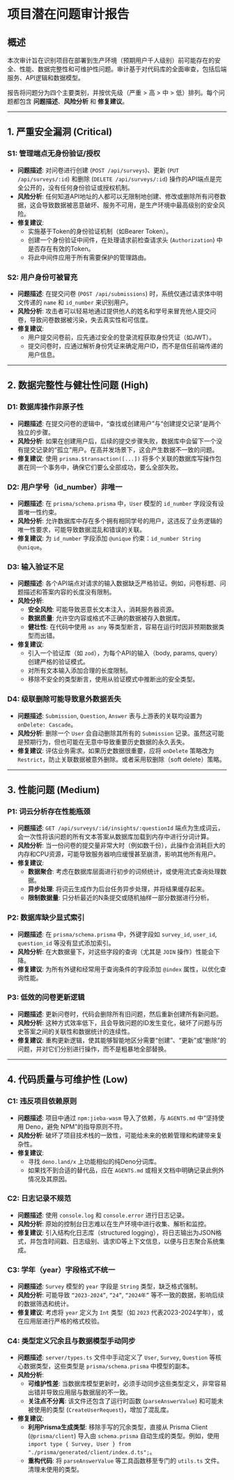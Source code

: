 # 项目潜在问题审计报告

## 概述

本次审计旨在识别项目在部署到生产环境（预期用户千人级别）前可能存在的安全、性能、数据完整性和可维护性问题。审计基于对代码库的全面审查，包括后端服务、API逻辑和数据模型。

报告将问题分为四个主要类别，并按优先级（严重 > 高 > 中 > 低）排列。每个问题都包含 **问题描述**、**风险分析** 和 **修复建议**。

---

## 1. 严重安全漏洞 (Critical)

### S1: 管理端点无身份验证/授权
- **问题描述**: 对问卷进行创建 (`POST /api/surveys`)、更新 (`PUT /api/surveys/:id`) 和删除 (`DELETE /api/surveys/:id`) 操作的API端点是完全公开的，没有任何身份验证或授权机制。
- **风险分析**: 任何知道API地址的人都可以无限制地创建、修改或删除所有问卷数据，这会导致数据被恶意破坏、服务不可用，是生产环境中最高级别的安全风险。
- **修复建议**:
  - 实施基于Token的身份验证机制（如Bearer Token）。
  - 创建一个身份验证中间件，在处理请求前检查请求头 (`Authorization`) 中是否存在有效的Token。
  - 将此中间件应用于所有需要保护的管理路由。

### S2: 用户身份可被冒充
- **问题描述**: 在提交问卷 (`POST /api/submissions`) 时，系统仅通过请求体中明文传递的 `name` 和 `id_number` 来识别用户。
- **风险分析**: 攻击者可以轻易地通过提供他人的姓名和学号来冒充他人提交问卷，导致问卷数据被污染，失去真实性和可信度。
- **修复建议**:
  - 用户提交问卷前，应先通过安全的登录流程获取身份凭证（如JWT）。
  - 提交问卷时，应通过解析身份凭证来确定用户ID，而不是信任前端传递的用户信息。

---

## 2. 数据完整性与健壮性问题 (High)

### D1: 数据库操作非原子性
- **问题描述**: 在提交问卷的逻辑中，“查找或创建用户”与“创建提交记录”是两个独立的步骤。
- **风险分析**: 如果在创建用户后，后续的提交步骤失败，数据库中会留下一个没有提交记录的“孤立”用户。在高并发场景下，这会产生数据不一致的问题。
- **修复建议**: 使用 `prisma.$transaction([...])` 将多个关联的数据库写操作包裹在同一个事务中，确保它们要么全部成功，要么全部失败。

### D2: 用户学号（id_number）非唯一
- **问题描述**: 在 `prisma/schema.prisma` 中，`User` 模型的 `id_number` 字段没有设置唯一性约束。
- **风险分析**: 允许数据库中存在多个拥有相同学号的用户，这违反了业务逻辑的唯一性要求，可能导致数据混乱和错误的关联。
- **修复建议**: 为 `id_number` 字段添加 `@unique` 约束：`id_number String @unique`。

### D3: 输入验证不足
- **问题描述**: 各个API端点对请求的输入数据缺乏严格验证。例如，问卷标题、问题描述和答案内容的长度没有限制。
- **风险分析**:
  - **安全风险**: 可能导致恶意长文本注入，消耗服务器资源。
  - **数据质量**: 允许空内容或格式不正确的数据被存入数据库。
  - **健壮性**: 在代码中使用 `as any` 等类型断言，容易在运行时因非预期数据类型而出错。
- **修复建议**:
  - 引入一个验证库（如 `zod`），为每个API的输入（body, params, query）创建严格的验证模式。
  - 对所有文本输入添加合理的长度限制。
  - 移除不安全的类型断言，使用从验证模式中推断出的安全类型。

### D4: 级联删除可能导致意外数据丢失
- **问题描述**: `Submission`, `Question`, `Answer` 表与上游表的关联均设置为 `onDelete: Cascade`。
- **风险分析**: 删除一个 `User` 会自动删除其所有的 `Submission` 记录。虽然这可能是预期行为，但也可能在无意中导致重要历史数据的永久丢失。
- **修复建议**: 评估业务需求。如果历史数据很重要，应将 `onDelete` 策略改为 `Restrict`，防止关联数据被意外删除。或者采用软删除（soft delete）策略。

---

## 3. 性能问题 (Medium)

### P1: 词云分析存在性能瓶颈
- **问题描述**: `GET /api/surveys/:id/insights/:questionId` 端点为生成词云，会一次性将该问题的所有文本答案从数据库加载到内存中进行分词计算。
- **风险分析**: 当一份问卷的提交量非常大时（例如数千份），此操作会消耗巨大的内存和CPU资源，可能导致服务器响应缓慢甚至崩溃，影响其他所有用户。
- **修复建议**:
  - **数据聚合**: 考虑在数据库层面进行初步的词频统计，或使用流式查询处理数据。
  - **异步处理**: 将词云生成作为后台任务异步处理，并将结果缓存起来。
  - **限制数据量**: 只分析最近的N条提交或随机抽样一部分数据进行分析。

### P2: 数据库缺少显式索引
- **问题描述**: 在 `prisma/schema.prisma` 中，外键字段如 `survey_id`, `user_id`, `question_id` 等没有显式添加索引。
- **风险分析**: 在大数据量下，对这些字段的查询（尤其是 `JOIN` 操作）性能会下降。
- **修复建议**: 为所有外键和经常用于查询条件的字段添加 `@index` 属性，以优化查询性能。

### P3: 低效的问卷更新逻辑
- **问题描述**: 更新问卷时，代码会删除所有旧问题，然后重新创建所有新问题。
- **风险分析**: 这种方式效率低下，且会导致问题的ID发生变化，破坏了问题与历史答案之间的关联性和数据统计的连续性。
- **修复建议**: 重构更新逻辑，使其能够智能地区分需要“创建”、“更新”或“删除”的问题，并对它们分别进行操作，而不是粗暴地全部替换。

---

## 4. 代码质量与可维护性 (Low)

### C1: 违反项目依赖原则
- **问题描述**: 项目中通过 `npm:jieba-wasm` 导入了依赖，与 `AGENTS.md` 中“坚持使用 Deno，避免 NPM”的指导原则不符。
- **风险分析**: 破坏了项目技术栈的一致性，可能给未来的依赖管理和构建带来复杂性。
- **修复建议**:
  - 寻找 `deno.land/x` 上功能相似的纯Deno分词库。
  - 如果找不到合适的替代品，应在 `AGENTS.md` 或相关文档中明确记录此例外情况及其原因。

### C2: 日志记录不规范
- **问题描述**: 使用 `console.log` 和 `console.error` 进行日志记录。
- **风险分析**: 原始的控制台日志难以在生产环境中进行收集、解析和监控。
- **修复建议**: 引入结构化日志库（structured logging），将日志输出为JSON格式，并包含时间戳、日志级别、请求ID等上下文信息，以便与日志聚合系统集成。

### C3: 学年（year）字段格式不统一
- **问题描述**: `Survey` 模型的 `year` 字段是 `String` 类型，缺乏格式强制。
- **风险分析**: 可能导致 `“2023-2024”`, `“24”`, `“2024年”` 等不一致的数据，影响后续的数据筛选和统计。
- **修复建议**: 考虑将 `year` 定义为 `Int` 类型（如 `2023` 代表2023-2024学年），或在应用层进行严格的格式校验。

### C4: 类型定义冗余且与数据模型手动同步
- **问题描述**: `server/types.ts` 文件中手动定义了 `User`, `Survey`, `Question` 等核心数据类型，这些类型是 `prisma/schema.prisma` 中模型的副本。
- **风险分析**:
  - **可维护性差**: 当数据库模型更新时，必须手动同步这些类型定义，非常容易出错并导致应用层与数据层的不一致。
  - **关注点不分离**: 该文件还包含了运行时函数 (`parseAnswerValue`) 和可能未被使用的类型 (`CreateUserRequest`)，增加了混乱度。
- **修复建议**:
  - **利用Prisma生成类型**: 移除手写的冗余类型，直接从 Prisma Client (`@prisma/client`) 导入由 `schema.prisma` 自动生成的类型。例如，使用 `import type { Survey, User } from "./prisma/generated/client/index.d.ts";`。
  - **重构代码**: 将 `parseAnswerValue` 等工具函数移至专门的 `utils.ts` 文件。清理未使用的类型。